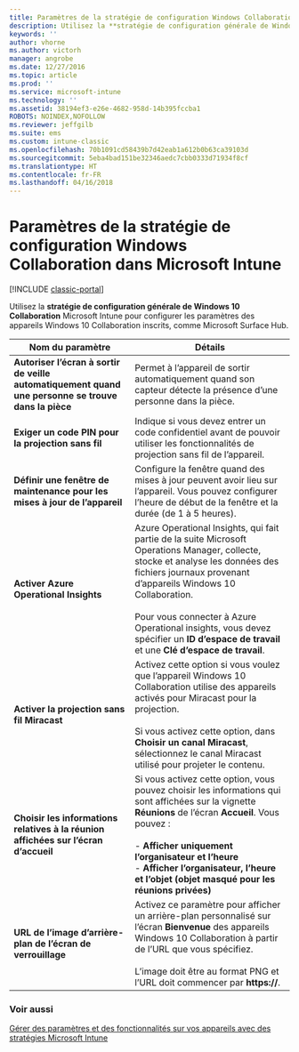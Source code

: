 ```yaml
---
title: Paramètres de la stratégie de configuration Windows Collaboration
description: Utilisez la **stratégie de configuration générale de Windows 10 Collaboration** Microsoft Intune pour configurer les paramètres des appareils Windows 10 Collaboration inscrits, comme Microsoft Surface Hub.
keywords: ''
author: vhorne
ms.author: victorh
manager: angrobe
ms.date: 12/27/2016
ms.topic: article
ms.prod: ''
ms.service: microsoft-intune
ms.technology: ''
ms.assetid: 38194ef3-e26e-4682-958d-14b395fccba1
ROBOTS: NOINDEX,NOFOLLOW
ms.reviewer: jeffgilb
ms.suite: ems
ms.custom: intune-classic
ms.openlocfilehash: 70b1091cd58439b7d42eab1a612b0b63ca39103d
ms.sourcegitcommit: 5eba4bad151be32346aedc7cbb0333d71934f8cf
ms.translationtype: HT
ms.contentlocale: fr-FR
ms.lasthandoff: 04/16/2018
---
```

# <a name="windows-team-configuration-policy-settings-in-microsoft-intune"></a>Paramètres de la stratégie de configuration Windows Collaboration dans Microsoft Intune

[!INCLUDE [classic-portal](../includes/classic-portal.md)]

Utilisez la **stratégie de configuration générale de Windows 10 Collaboration** Microsoft Intune pour configurer les paramètres des appareils Windows 10 Collaboration inscrits, comme Microsoft Surface Hub.


|                                  Nom du paramètre                                   |                                                                                                                                                                Détails                                                                                                                                                                |
|---------------------------------------------------------------------------------|---------------------------------------------------------------------------------------------------------------------------------------------------------------------------------------------------------------------------------------------------------------------------------------------------------------------------------------|
|  <strong>Autoriser l’écran à sortir de veille automatiquement quand une personne se trouve dans la pièce</strong>   |                                                                                                                         Permet à l’appareil de sortir automatiquement quand son capteur détecte la présence d’une personne dans la pièce.                                                                                                                          |
|              <strong>Exiger un code PIN pour la projection sans fil</strong>               |                                                                                                             Indique si vous devez entrer un code confidentiel avant de pouvoir utiliser les fonctionnalités de projection sans fil de l’appareil.                                                                                                             |
|          <strong>Définir une fenêtre de maintenance pour les mises à jour de l’appareil</strong>           |                                                                                          Configure la fenêtre quand des mises à jour peuvent avoir lieu sur l’appareil. Vous pouvez configurer l’heure de début de la fenêtre et la durée (de 1 à 5 heures).                                                                                           |
|               <strong>Activer Azure Operational Insights</strong>                |                  Azure Operational Insights, qui fait partie de la suite Microsoft Operations Manager, collecte, stocke et analyse les données des fichiers journaux provenant d’appareils Windows 10 Collaboration.<br /><br />Pour vous connecter à Azure Operational insights, vous devez spécifier un <strong>ID d’espace de travail</strong> et une <strong>Clé d’espace de travail</strong>.                   |
|              <strong>Activer la projection sans fil Miracast</strong>               |                                          Activez cette option si vous voulez que l’appareil Windows 10 Collaboration utilise des appareils activés pour Miracast pour la projection.<br /><br />Si vous activez cette option, dans <strong>Choisir un canal Miracast</strong>, sélectionnez le canal Miracast utilisé pour projeter le contenu.                                           |
| <strong>Choisir les informations relatives à la réunion affichées sur l’écran d’accueil</strong> | Si vous activez cette option, vous pouvez choisir les informations qui sont affichées sur la vignette <strong>Réunions</strong> de l’écran <strong>Accueil</strong>. Vous pouvez :<br /><br />-   <strong>Afficher uniquement l’organisateur et l’heure</strong><br />-   <strong>Afficher l’organisateur, l’heure et l’objet (objet masqué pour les réunions privées)</strong> |
|                <strong>URL de l’image d’arrière-plan de l’écran de verrouillage</strong>                 |                                           Activez ce paramètre pour afficher un arrière-plan personnalisé sur l’écran <strong>Bienvenue</strong> des appareils Windows 10 Collaboration à partir de l’URL que vous spécifiez.<br /><br />L’image doit être au format PNG et l’URL doit commencer par <strong>https://</strong>.                                            |

### <a name="see-also"></a>Voir aussi
[Gérer des paramètres et des fonctionnalités sur vos appareils avec des stratégies Microsoft Intune](manage-settings-and-features-on-your-devices-with-microsoft-intune-policies.md)

